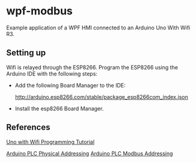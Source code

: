 # wpf-modbus
Example application of a WPF HMI connected to an Arduino Uno With Wifi R3.

## Setting up 

Wifi is relayed through the ESP8266. Program the ESP8266 using the Arduino IDE with the following steps:

- Add the following Board Manager to the IDE:

    http://arduino.esp8266.com/stable/package_esp8266com_index.json

- Install the esp8266 Board Manager.

## References

[Uno with Wifi Programming Tutorial](https://www.instructables.com/UNO-R3-WIFI-ESP8266-CH340G-Arduino-and-WIFI-a-Vers/)

[Arduino PLC Physical Addressing](https://autonomylogic.com/docs/2-4-physical-addressing/)
[Arduino PLC Modbus Addressing](https://autonomylogic.com/docs/2-5-modbus-addressing/)
